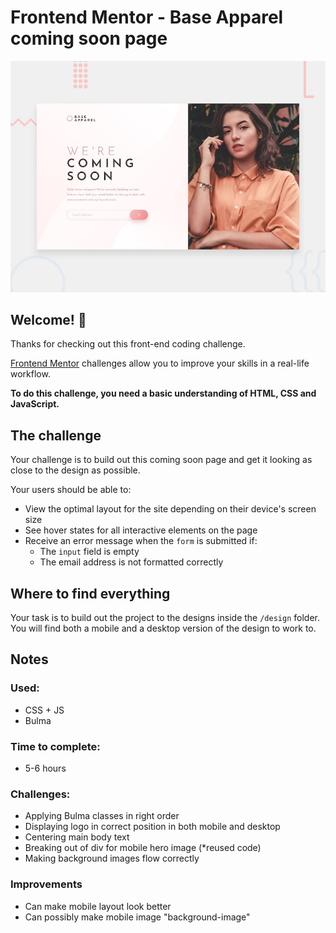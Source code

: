 # Frontend Mentor - Base Apparel coming soon page

![Design preview for the Base Apparel coming soon page coding challenge](./design/desktop-preview.jpg)

## Welcome! 👋

Thanks for checking out this front-end coding challenge.

[Frontend Mentor](https://www.frontendmentor.io) challenges allow you to improve your skills in a real-life workflow.

**To do this challenge, you need a basic understanding of HTML, CSS and JavaScript.**

## The challenge

Your challenge is to build out this coming soon page and get it looking as close to the design as possible.

Your users should be able to:

- View the optimal layout for the site depending on their device's screen size
- See hover states for all interactive elements on the page
- Receive an error message when the `form` is submitted if:
  - The `input` field is empty
  - The email address is not formatted correctly

## Where to find everything

Your task is to build out the project to the designs inside the `/design` folder. You will find both a mobile and a desktop version of the design to work to. 

## Notes
### Used: 
* CSS + JS
* Bulma
### Time to complete:
* 5-6 hours

### Challenges: 
* Applying Bulma classes in right order
* Displaying logo in correct position in both mobile and desktop
* Centering main body text
* Breaking out of div for mobile hero image (*reused code)
* Making background images flow correctly


### Improvements
* Can make mobile layout look better
* Can possibly make mobile image "background-image"
